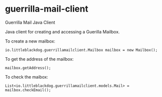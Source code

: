 # guerrilla-mail-client
Guerrilla Mail Java Client

Java client for creating and accessing a Guerilla Mailbox.

To create a new mailbox:
```
io.littleblackdog.guerrillamailclient.Mailbox mailbox = new Mailbox();
```

To get the address of the mailbox:
```
mailbox.getAddress();
```

To check the maibox:
```
List<io.littleblackdog.guerrillamailclient.models.Mail> = mailbox.checkEmail();
